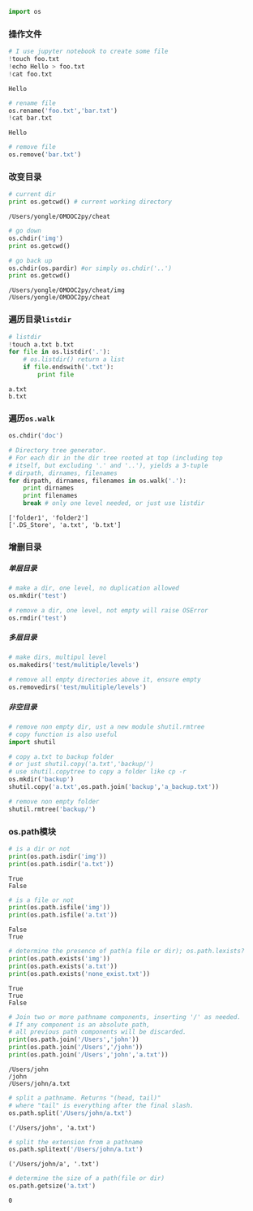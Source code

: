 

```python
import os
```

### 操作文件


```python
# I use jupyter notebook to create some file
!touch foo.txt
!echo Hello > foo.txt
!cat foo.txt
```

    Hello



```python
# rename file
os.rename('foo.txt','bar.txt')
!cat bar.txt
```

    Hello



```python
# remove file
os.remove('bar.txt')
```

### 改变目录


```python
# current dir
print os.getcwd() # current working directory
```

    /Users/yongle/OMOOC2py/cheat



```python
# go down
os.chdir('img')
print os.getcwd()

# go back up
os.chdir(os.pardir) #or simply os.chdir('..')
print os.getcwd()
```

    /Users/yongle/OMOOC2py/cheat/img
    /Users/yongle/OMOOC2py/cheat


### 遍历目录`listdir`


```python
# listdir
!touch a.txt b.txt
for file in os.listdir('.'):
    # os.listdir() return a list
    if file.endswith('.txt'):
        print file
```

    a.txt
    b.txt


### 遍历`os.walk`


```python
os.chdir('doc')
```


```python
# Directory tree generator.
# For each dir in the dir tree rooted at top (including top
# itself, but excluding '.' and '..'), yields a 3-tuple
# dirpath, dirnames, filenames
for dirpath, dirnames, filenames in os.walk('.'):
    print dirnames
    print filenames
    break # only one level needed, or just use listdir
```

    ['folder1', 'folder2']
    ['.DS_Store', 'a.txt', 'b.txt']


### 增删目录

##### 单层目录


```python
# make a dir, one level, no duplication allowed
os.mkdir('test')
```


```python
# remove a dir, one level, not empty will raise OSError
os.rmdir('test') 
```

##### 多层目录 


```python
# make dirs, multipul level
os.makedirs('test/mulitiple/levels')
```


```python
# remove all empty directories above it, ensure empty
os.removedirs('test/mulitiple/levels')
```

##### 非空目录


```python
# remove non empty dir, ust a new module shutil.rmtree
# copy function is also useful
import shutil
```


```python
# copy a.txt to backup folder
# or just shutil.copy('a.txt','backup/')
# use shutil.copytree to copy a folder like cp -r
os.mkdir('backup')
shutil.copy('a.txt',os.path.join('backup','a_backup.txt'))
```


```python
# remove non empty folder
shutil.rmtree('backup/')
```

### os.path模块


```python
# is a dir or not
print(os.path.isdir('img'))
print(os.path.isdir('a.txt'))
```

    True
    False



```python
# is a file or not
print(os.path.isfile('img'))
print(os.path.isfile('a.txt'))
```

    False
    True



```python
# determine the presence of path(a file or dir); os.path.lexists?
print(os.path.exists('img'))
print(os.path.exists('a.txt'))
print(os.path.exists('none_exist.txt'))
```

    True
    True
    False



```python
# Join two or more pathname components, inserting '/' as needed.
# If any component is an absolute path, 
# all previous path components will be discarded.
print(os.path.join('/Users','john'))
print(os.path.join('/Users','/john'))
print(os.path.join('/Users','john','a.txt'))
```

    /Users/john
    /john
    /Users/john/a.txt



```python
# split a pathname. Returns "(head, tail)" 
# where "tail" is everything after the final slash.
os.path.split('/Users/john/a.txt')
```




    ('/Users/john', 'a.txt')




```python
# split the extension from a pathname
os.path.splitext('/Users/john/a.txt')
```




    ('/Users/john/a', '.txt')




```python
# determine the size of a path(file or dir)
os.path.getsize('a.txt')
```




    0


